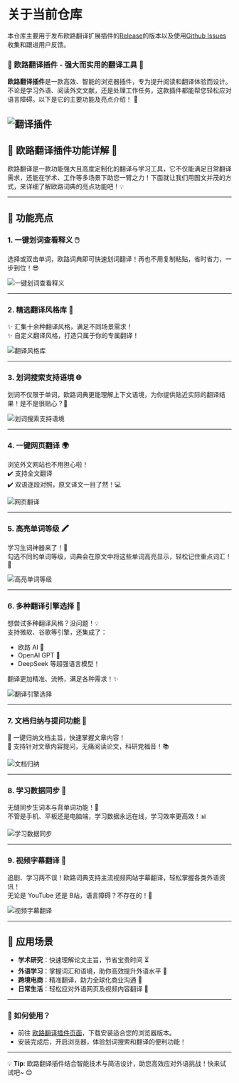 # 关于当前仓库
本仓库主要用于发布欧路翻译扩展插件的[Release](https://github.com/xianwenzi888/test-fanyi/releases)的版本以及使用[Github Issues](https://github.com/xianwenzi888/test-fanyi/issues)收集和跟进用户反馈。<br>
### 🌟 欧路翻译插件 - 强大而实用的翻译工具 🚀

**欧路翻译插件**是一款高效、智能的浏览器插件，专为提升阅读和翻译体验而设计。不论是学习外语、阅读外文文献，还是处理工作任务，这款插件都能帮您轻松应对语言障碍。以下是它的主要功能及亮点介绍！ 🎉

![翻译插件](./images/111.png)
---

## 🌟 欧路翻译插件功能详解 🚀  
欧路翻译是一款功能强大且高度定制化的翻译与学习工具，它不仅能满足日常翻译需求，还能在学术、工作等多场景下助您一臂之力！下面就让我们用图文并茂的方式，来详细了解欧路词典的亮点功能吧！💡

---

## 🎯 功能亮点

### 1. **一键划词查看释义 🖱️**
选择或双击单词，欧路词典即可快速划词翻译！再也不用复制粘贴，省时省力，一步到位！😎

![一键划词查看释义](./images/image1.png)

---

### 2. **精选翻译风格库 🎨**
✨ 汇集十余种翻译风格，满足不同场景需求！  
✨ 自定义翻译风格，打造只属于你的专属翻译！

![翻译风格库](./images/image2.png)

---

### 3. **划词搜索支持语境 🌐**
划词不仅限于单词，欧路词典更能理解上下文语境，为你提供贴近实际的翻译结果！是不是很贴心？🤗

![划词搜索支持语境](./images/image3.png)

---

### 4. **一键网页翻译 🌍**
浏览外文网站也不用担心啦！  
✔️ 支持全文翻译  
✔️ 双语逐段对照，原文译文一目了然！💻

![网页翻译](./images/image4.png)

---

### 5. **高亮单词等级 🖍️**
学习生词神器来了！🎉  
勾选不同的单词等级，词典会在原文中将这些单词高亮显示，轻松记住重点词汇！💪

![高亮单词等级](./images/image5.png)

---

### 6. **多种翻译引擎选择 🤖**
想尝试多种翻译风格？没问题！💡  
支持微软、谷歌等引擎，还集成了：  
- 欧路 AI 🧠  
- OpenAI GPT 🌟  
- DeepSeek 等超强语言模型！  

翻译更加精准、流畅，满足各种需求！✨

![翻译引擎选择](./images/image6.png)

---

### 7. **文档归纳与提问功能 📄**
🌟 一键归纳文档主旨，快速掌握文章内容！  
🌟 支持针对文章内容提问，无痛阅读论文，科研党福音！📚

![文档归纳](./images/image7.png)

---

### 8. **学习数据同步 🔄**
无缝同步生词本与背单词功能！🌈  
不管是手机、平板还是电脑端，学习数据永远在线，学习效率更高效！📊

![学习数据同步](./images/image8.png)

---

### 9. **视频字幕翻译 🎥**
追剧、学习两不误！欧路词典支持主流视频网站字幕翻译，轻松掌握各类外语资讯！  
无论是 YouTube 还是 B站，语言障碍？不存在的！💬

![视频字幕翻译](./images/image9.png)

---

## 🎉 应用场景

- **学术研究**：快速理解论文主旨，节省宝贵时间 ⏳  
- **外语学习**：掌握词汇和语境，助你高效提升外语水平 📖  
- **跨境电商**：精准翻译，助力全球化商业沟通 💼  
- **日常生活**：轻松应对外语网页及视频内容翻译 🏡  

---

### 🎉 如何使用？

- 前往 [欧路翻译插件页面](https://www.eudic.net/v4/en/app/plugins)，下载安装适合您的浏览器版本。  
- 安装完成后，开启浏览器，体验划词搜索和翻译的便利功能！  

---

💡 **Tip**: 欧路翻译插件结合智能技术与简洁设计，助您高效应对外语挑战！快来试试吧~ 😊

